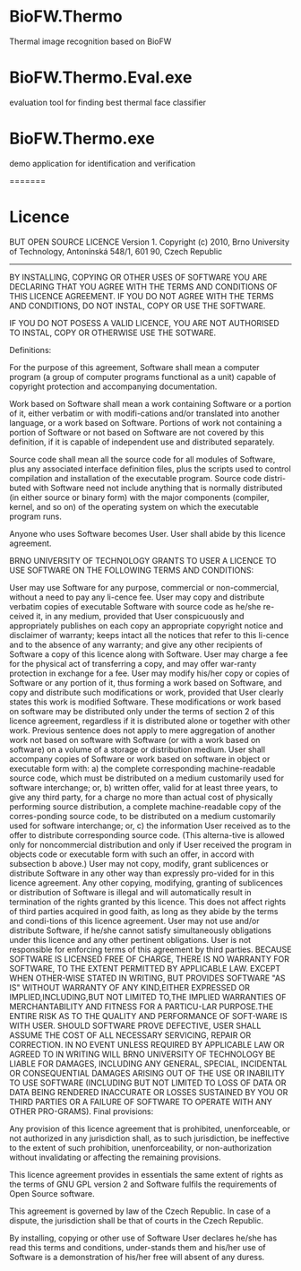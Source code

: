 BioFW.Thermo
============

Thermal image recognition based on BioFW

BioFW.Thermo.Eval.exe
=====================
evaluation tool for finding best thermal face classifier

BioFW.Thermo.exe
=====================
demo application for identification and verification


=======

Licence
=======

BUT OPEN SOURCE LICENCE
Version 1.
Copyright (c) 2010, Brno University of Technology, Antonínská 548/1, 601 90, Czech Republic

---------------------------------------------------------------------------------------------------------------------------------------------------

BY INSTALLING, COPYING OR OTHER USES OF SOFTWARE YOU ARE DECLARING THAT YOU AGREE WITH THE TERMS AND CONDITIONS OF THIS LICENCE AGREEMENT. IF YOU DO NOT AGREE WITH THE TERMS AND CONDITIONS, DO NOT INSTAL, COPY OR USE THE SOFTWARE.

IF YOU DO NOT POSESS A VALID LICENCE, YOU ARE NOT AUTHORISED TO INSTAL, COPY OR OTHERWISE USE THE SOTWARE.

Definitions:

For the purpose of this agreement, Software shall mean a computer program (a group of computer programs functional as a unit) capable of copyright protection and accompanying documentation.

Work based on Software shall mean a work containing Software or a portion of it, either verbatim or with modifi-cations and/or translated into another language, or a work based on Software. Portions of work not containing a portion of Software or not based on Software are not covered by this definition, if it is capable of independent use and distributed separately.

Source code shall mean all the source code for all modules of Software, plus any associated interface definition files, plus the scripts used to control compilation and installation of the executable program. Source code distri-buted with Software need not include anything that is normally distributed (in either source or binary form) with the major components (compiler, kernel, and so on) of the operating system on which the executable program runs.

Anyone who uses Software becomes User. User shall abide by this licence agreement.

BRNO UNIVERSITY OF TECHNOLOGY GRANTS TO USER A LICENCE TO USE SOFTWARE ON THE FOLLOWING TERMS AND CONDITIONS:

User may use Software for any purpose, commercial or non-commercial, without a need to pay any li-cence fee.
User may copy and distribute verbatim copies of executable Software with source code as he/she re-ceived it, in any medium, provided that User conspicuously and appropriately publishes on each copy an appropriate copyright notice and disclaimer of warranty; keeps intact all the notices that refer to this li-cence and to the absence of any warranty; and give any other recipients of Software a copy of this licence along with Software. User may charge a fee for the physical act of transferring a copy, and may offer war-ranty protection in exchange for a fee.
User may modify his/her copy or copies of Software or any portion of it, thus forming a work based on Software, and copy and distribute such modifications or work, provided that User clearly states this work is modified Software. These modifications or work based on software may be distributed only under the terms of section 2 of this licence agreement, regardless if it is distributed alone or together with other work. Previous sentence does not apply to mere aggregation of another work not based on software with Software (or with a work based on software) on a volume of a storage or distribution medium.
User shall accompany copies of Software or work based on software in object or executable form with:
a) the complete corresponding machine-readable source code, which must be distributed on a medium customarily used for software interchange; or,
b) written offer, valid for at least three years, to give any third party, for a charge no more than actual cost of physically performing source distribution, a complete machine-readable copy of the corres-ponding source code, to be distributed on a medium customarily used for software interchange; or,
c) the information User received as to the offer to distribute corresponding source code. (This alterna-tive is allowed only for noncommercial distribution and only if User received the program in objects code or executable form with such an offer, in accord with subsection b above.)
User may not copy, modify, grant sublicences or distribute Software in any other way than expressly pro-vided for in this licence agreement. Any other copying, modifying, granting of sublicences or distribution of Software is illegal and will automatically result in termination of the rights granted by this licence. This does not affect rights of third parties acquired in good faith, as long as they abide by the terms and condi-tions of this licence agreement.
User may not use and/or distribute Software, if he/she cannot satisfy simultaneously obligations under this licence and any other pertinent obligations.
User is not responsible for enforcing terms of this agreement by third parties.
BECAUSE SOFTWARE IS LICENSED FREE OF CHARGE, THERE IS NO WARRANTY FOR SOFTWARE, TO THE EXTENT PERMITTED BY APPLICABLE LAW. EXCEPT WHEN OTHER-WISE STATED IN WRITING, BUT PROVIDES SOFTWARE "AS IS" WITHOUT WARRANTY OF ANY KIND,EITHER EXPRESSED OR IMPLIED,INCLUDING,BUT NOT LIMITED TO,THE IMPLIED WARRANTIES OF MERCHANTABILITY AND FITNESS FOR A PARTICU-LAR PURPOSE.THE ENTIRE RISK AS TO THE QUALITY AND PERFORMANCE OF SOFT-WARE IS WITH USER. SHOULD SOFTWARE PROVE DEFECTIVE, USER SHALL ASSUME THE COST OF ALL NECESSARY SERVICING, REPAIR OR CORRECTION.
IN NO EVENT UNLESS REQUIRED BY APPLICABLE LAW OR AGREED TO IN WRITING WILL BRNO UNIVERSITY OF TECHNOLOGY BE LIABLE FOR DAMAGES, INCLUDING ANY GENERAL, SPECIAL, INCIDENTAL OR CONSEQUENTIAL DAMAGES ARISING OUT OF THE USE OR INABILITY TO USE SOFTWARE (INCLUDING BUT NOT LIMITED TO LOSS OF DATA OR DATA BEING RENDERED INACCURATE OR LOSSES SUSTAINED BY YOU OR THIRD PARTIES OR A FAILURE OF SOFTWARE TO OPERATE WITH ANY OTHER PRO-GRAMS).
Final provisions:

Any provision of this licence agreement that is prohibited, unenforceable, or not authorized in any jurisdiction shall, as to such jurisdiction, be ineffective to the extent of such prohibition, unenforceability, or non-authorization without invalidating or affecting the remaining provisions.

This licence agreement provides in essentials the same extent of rights as the terms of GNU GPL version 2 and Software fulfils the requirements of Open Source software.

This agreement is governed by law of the Czech Republic. In case of a dispute, the jurisdiction shall be that of courts in the Czech Republic.

By installing, copying or other use of Software User declares he/she has read this terms and conditions, under-stands them and his/her use of Software is a demonstration of his/her free will absent of any duress.
